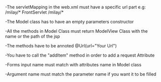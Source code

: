 -The servletMapping in the web.xml must have a specific url part 
    e.g: /milay/*
    <servlet-mapping>
        <servlet-name>FrontServlet</servlet-name>
        <url-pattern>/milay/*</url-pattern>
    </servlet-mapping>

-The Model class has to have an empty parameters constructor

-All the methods in Model Class must return ModelView Class with the name or the path of the jsp

-The methods have to be annoted @Url(url="Your Url")

-You have to call the "addItem" method in order to add a request Attribute 

-Forms input name must match with attributes name in Model class

-Argument name must match the parameter name if you want it to be filled 

